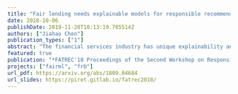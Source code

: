 ```yaml
---
title: "Fair lending needs explainable models for responsible recommendation"
date: 2018-10-06
publishDate: 2019-11-20T10:13:19.785514Z
authors: ["Jiahao Chen"]
publication_types: ["1"]
abstract: "The financial services industry has unique explainability and fairness challenges arising from compliance and ethical considerations in credit decisioning. These challenges complicate the use of model machine learning and artificial intelligence methods in business decision processes."
featured: true
publication: "*FATREC'18 Proceedings of the Second Workshop on Responsible Recommendation*"
projects: ["fairml", "frb"]
url_pdf: https://arxiv.org/abs/1809.04684
url_slides: https://piret.gitlab.io/fatrec2018/
---
```


